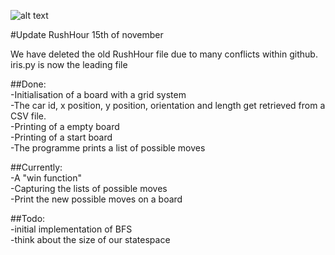 ![alt text](http://heuristieken.nl/wiki/images/d/df/Rushhour.jpg)

#Update RushHour 15th of november  

We have deleted the old RushHour file due to many conflicts within github.  
iris.py is now the leading file  

##Done:  
-Initialisation of a board with a grid system  
-The car id, x position, y position, orientation and length get retrieved from a CSV file.  
-Printing of a empty board  
-Printing of a start board  
-The programme prints a list of possible moves    

##Currently:  
-A "win function"  
-Capturing the lists of possible moves  
-Print the new possible moves on a board  

##Todo:  
-initial implementation of BFS  
-think about the size of our statespace  
